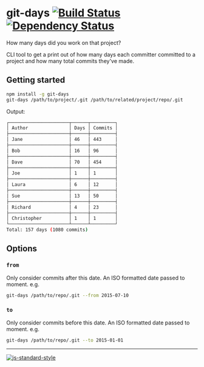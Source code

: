 # git-days [![Build Status](https://travis-ci.org/tableflip/git-days.svg)](https://travis-ci.org/tableflip/git-days) [![Dependency Status](https://david-dm.org/tableflip/git-days.svg)](https://david-dm.org/tableflip/git-days)
How many days did you work on that project?

CLI tool to get a print out of how many days each committer committed to a project and how many total commits they've made.

## Getting started

```sh
npm install -g git-days
git-days /path/to/project/.git /path/to/related/project/repo/.git
```

Output:

```sh
┌──────────────────────┬──────┬─────────┐
│ Author               │ Days │ Commits │
├──────────────────────┼──────┼─────────┤
│ Jane                 │ 46   │ 443     │
├──────────────────────┼──────┼─────────┤
│ Bob                  │ 16   │ 96      │
├──────────────────────┼──────┼─────────┤
│ Dave                 │ 70   │ 454     │
├──────────────────────┼──────┼─────────┤
│ Joe                  │ 1    │ 1       │
├──────────────────────┼──────┼─────────┤
│ Laura                │ 6    │ 12      │
├──────────────────────┼──────┼─────────┤
│ Sue                  │ 13   │ 50      │
├──────────────────────┼──────┼─────────┤
│ Richard              │ 4    │ 23      │
├──────────────────────┼──────┼─────────┤
│ Christopher          │ 1    │ 1       │
└──────────────────────┴──────┴─────────┘
Total: 157 days (1080 commits)
```

## Options

### `from`
Only consider commits after this date. An ISO formatted date passed to moment. 
e.g.

```sh
git-days /path/to/repo/.git --from 2015-07-10
```

### `to`
Only consider commits before this date. An ISO formatted date passed to moment. 
e.g.

```sh
git-days /path/to/repo/.git --to 2015-01-01
```

---
[![js-standard-style](https://cdn.rawgit.com/feross/standard/master/badge.svg)](https://github.com/feross/standard)
